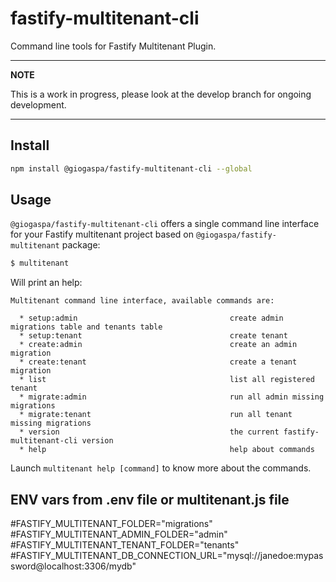 # fastify-multitenant-cli

Command line tools for Fastify Multitenant Plugin.

---
**NOTE**

This is a work in progress, please look at the develop branch for ongoing development.

---

## Install
```bash
npm install @giogaspa/fastify-multitenant-cli --global
```

## Usage

`@giogaspa/fastify-multitenant-cli` offers a single command line interface for your Fastify multitenant project 
based on `@giogaspa/fastify-multitenant` package:

```bash
$ multitenant
```

Will print an help:

```
Multitenant command line interface, available commands are:

  * setup:admin                                  create admin migrations table and tenants table
  * setup:tenant                                 create tenant 
  * create:admin                                 create an admin migration
  * create:tenant                                create a tenant migration
  * list                                         list all registered tenant
  * migrate:admin                                run all admin missing migrations
  * migrate:tenant                               run all tenant missing migrations
  * version                                      the current fastify-multitenant-cli version
  * help                                         help about commands

```

Launch `multitenant help [command]` to know more about the commands.

## ENV vars from .env file or multitenant.js file

#FASTIFY_MULTITENANT_FOLDER="migrations"
#FASTIFY_MULTITENANT_ADMIN_FOLDER="admin"
#FASTIFY_MULTITENANT_TENANT_FOLDER="tenants"
#FASTIFY_MULTITENANT_DB_CONNECTION_URL="mysql://janedoe:mypassword@localhost:3306/mydb"